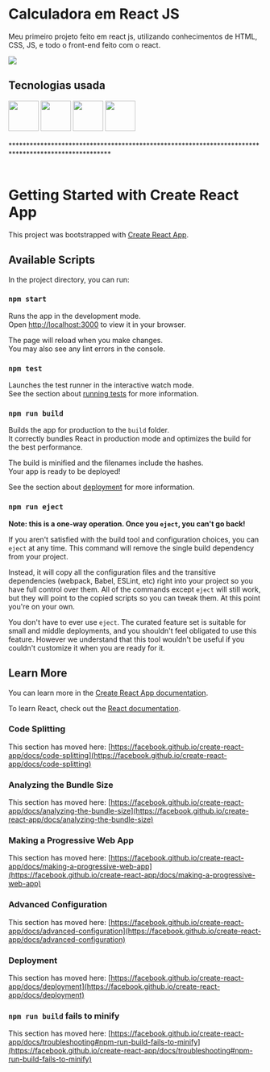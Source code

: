 <h1>Calculadora em React JS</h1>
<p>
  Meu primeiro projeto feito em react js, utilizando conhecimentos de HTML, CSS, JS, e todo o front-end feito com o react.
</p>
<img src="https://github.com/jesiel-silva/Calculadora-react/assets/90517279/4bcc7beb-eec7-45be-8885-53f21b24bb1d"/>

<h2>Tecnologias usada</h2>
<img src="https://github.com/jesiel-silva/Calculadora-react/assets/90517279/c79c3860-34a5-44a9-8d31-d66a5110c65f" width= 60 height=60/>
<img src="https://github.com/jesiel-silva/Calculadora-react/assets/90517279/642328f2-eada-46d1-9ae9-a485196a4e11" width= 60 height=60 />
<img src="https://github.com/jesiel-silva/Calculadora-react/assets/90517279/ca11b009-55b7-4051-8f62-9468e8dd8118" width= 60 height=60/>
<img src="https://github.com/jesiel-silva/Calculadora-react/assets/90517279/8b7169cd-57c9-444d-a371-8557dd18ffe4" width= 60 height=60/>
<br><br>
****************************************************************************************************
<br><br>

# Getting Started with Create React App

This project was bootstrapped with [Create React App](https://github.com/facebook/create-react-app).

## Available Scripts

In the project directory, you can run:

### `npm start`

Runs the app in the development mode.\
Open [http://localhost:3000](http://localhost:3000) to view it in your browser.

The page will reload when you make changes.\
You may also see any lint errors in the console.

### `npm test`

Launches the test runner in the interactive watch mode.\
See the section about [running tests](https://facebook.github.io/create-react-app/docs/running-tests) for more information.

### `npm run build`

Builds the app for production to the `build` folder.\
It correctly bundles React in production mode and optimizes the build for the best performance.

The build is minified and the filenames include the hashes.\
Your app is ready to be deployed!

See the section about [deployment](https://facebook.github.io/create-react-app/docs/deployment) for more information.

### `npm run eject`

**Note: this is a one-way operation. Once you `eject`, you can't go back!**

If you aren't satisfied with the build tool and configuration choices, you can `eject` at any time. This command will remove the single build dependency from your project.

Instead, it will copy all the configuration files and the transitive dependencies (webpack, Babel, ESLint, etc) right into your project so you have full control over them. All of the commands except `eject` will still work, but they will point to the copied scripts so you can tweak them. At this point you're on your own.

You don't have to ever use `eject`. The curated feature set is suitable for small and middle deployments, and you shouldn't feel obligated to use this feature. However we understand that this tool wouldn't be useful if you couldn't customize it when you are ready for it.

## Learn More

You can learn more in the [Create React App documentation](https://facebook.github.io/create-react-app/docs/getting-started).

To learn React, check out the [React documentation](https://reactjs.org/).

### Code Splitting

This section has moved here: [https://facebook.github.io/create-react-app/docs/code-splitting](https://facebook.github.io/create-react-app/docs/code-splitting)

### Analyzing the Bundle Size

This section has moved here: [https://facebook.github.io/create-react-app/docs/analyzing-the-bundle-size](https://facebook.github.io/create-react-app/docs/analyzing-the-bundle-size)

### Making a Progressive Web App

This section has moved here: [https://facebook.github.io/create-react-app/docs/making-a-progressive-web-app](https://facebook.github.io/create-react-app/docs/making-a-progressive-web-app)

### Advanced Configuration

This section has moved here: [https://facebook.github.io/create-react-app/docs/advanced-configuration](https://facebook.github.io/create-react-app/docs/advanced-configuration)

### Deployment

This section has moved here: [https://facebook.github.io/create-react-app/docs/deployment](https://facebook.github.io/create-react-app/docs/deployment)

### `npm run build` fails to minify

This section has moved here: [https://facebook.github.io/create-react-app/docs/troubleshooting#npm-run-build-fails-to-minify](https://facebook.github.io/create-react-app/docs/troubleshooting#npm-run-build-fails-to-minify)

